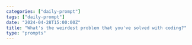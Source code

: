 ```yaml
---
categories: ["daily-prompt"]
tags: ["daily-prompt"]
date: "2024-04-28T15:00:00Z"
title: "What's the weirdest problem that you've solved with coding?"
type: "prompts"
---
```


